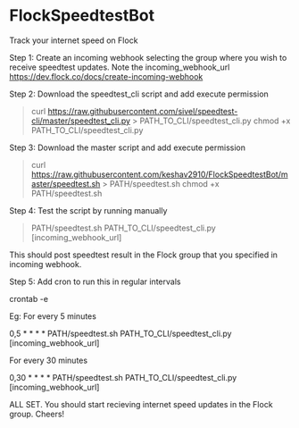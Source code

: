 # FlockSpeedtestBot
Track your internet speed on Flock

Step 1: Create an incoming webhook selecting the group where you wish to receive speedtest updates. 
Note the incoming_webhook_url
https://dev.flock.co/docs/create-incoming-webhook

Step 2: Download the speedtest_cli script and add execute permission
>curl https://raw.githubusercontent.com/sivel/speedtest-cli/master/speedtest_cli.py > PATH_TO_CLI/speedtest_cli.py
>chmod +x PATH_TO_CLI/speedtest_cli.py

Step 3: Download the master script and add execute permission
>curl https://raw.githubusercontent.com/keshav2910/FlockSpeedtestBot/master/speedtest.sh > PATH/speedtest.sh
>chmod +x PATH/speedtest.sh

Step 4: Test the script by running manually
>PATH/speedtest.sh PATH_TO_CLI/speedtest_cli.py [incoming_webhook_url]

This should post speedtest result in the Flock group that you specified in incoming webhook.

Step 5: Add cron to run this in regular intervals

crontab -e

Eg:
For every 5 minutes

0,5 * * * * PATH/speedtest.sh PATH_TO_CLI/speedtest_cli.py [incoming_webhook_url]

For every 30 minutes

0,30 * * * * PATH/speedtest.sh PATH_TO_CLI/speedtest_cli.py [incoming_webhook_url]

ALL SET. You should start recieving internet speed updates in the Flock group.
Cheers!



